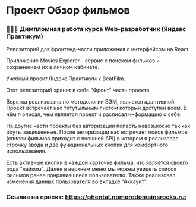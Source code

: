 # Проект Обзор фильмов
### 👩🏻‍🎓 Димпломная работа курсa Web-разработчик (Яндекс Практикум)
<p>Репозиторий для фронтенд-части приложения с интерфейсом на React.</p>
<p>Приложение Movies Explorer - сервис с поиском фильмов и сохранением их в личном кабинете.</p>
Учебный проект Яндекс.Практикум х BeatFilm.

Этот репозиторий хранит в себе "Фронт" часть проекта. 

Верстка реализована по методологии БЭМ, является адаптивной. Проект встречает нас титутыльным листом который доступен всем. В нём я описал, чем является проект и расписал информацию о себе.

На другие части проекты без авторизации попасть невозможно так как роуты защищенные. После авторизации нас встречает поиск фильмов (список фильмов приходит с внешней API) в котором я реализовал строчку ввода и две функциональных кнопки для комфортного использования.

Есть активные кнопки в каждой карточке фильма, что является своего рода "лайком". Далее в верхнем меню мы можем увидеть список фильмов ранее понравившиеся пользователю. Также реализовал изменения данных пользователя во вкладке "Аккаунт".

### Ссылка на проект: https://phental.nomoredomainsrocks.ru;

